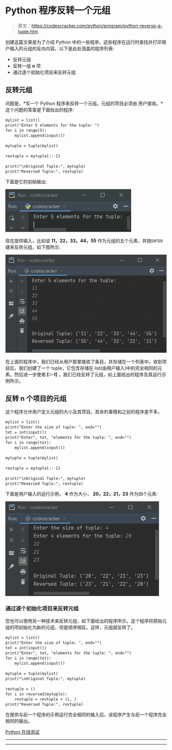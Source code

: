 # Python 程序反转一个元组

> 原文：<https://codescracker.com/python/program/python-reverse-a-tuple.htm>

创建这篇文章是为了介绍 Python 中的一些程序，这些程序在运行时查找并打印用户输入的元组的反向内容。以下是此处涵盖的程序列表:

*   反转元组
*   反转一组 **n** 项
*   通过逐个初始化项目来反转元组

## 反转元组

问题是，*写一个 Python 程序来反转一个元组。元组的项目必须由 用户接收。*这个问题的答案是下面给出的程序:

```
mylist = list()
print("Enter 5 elements for the tuple: ")
for i in range(5):
    mylist.append(input())

mytuple = tuple(mylist)

revtuple = mytuple[::-1]

print("\nOriginal Tuple:", mytuple)
print("Reversed Tuple:", revtuple)
```

下面是它的初始输出:

![python program reverse a tuple](img/cc43bfe102aa4b9455948369d13c2a37.png)

现在提供输入，比如说 **11，22，33，44，55** 作为元组的五个元素，并按`ENTER` 键来反转元组，如下图所示:

![reverse a tuple in python](img/5f6cfc08d4dd870e23974a2ef92a00b7.png)

在上面的程序中，我们已经从用户那里接收了条目，并存储在一个列表中。收到项目后，我们创建了一个 tuple，它包含存储在 list(由用户输入)中的完全相同的元素。然后进一步使用 **[::-1]** ，我们已经反转了元组，如上面给出的程序及其运行示例所示。

## 反转 n 个项目的元组

这个程序允许用户定义元组的大小及其项目。其余的事情和之前的程序差不多。

```
mylist = list()
print("Enter the size of tuple: ", end="")
tot = int(input())
print("Enter", tot, "elements for the tuple: ", end="")
for i in range(tot):
    mylist.append(input())

mytuple = tuple(mylist)

revtuple = mytuple[::-1]

print("\nOriginal Tuple:", mytuple)
print("Reversed Tuple:", revtuple)
```

下面是用户输入的运行示例， **4** 作为大小， **20，22，21，23** 作为四个元素:

![reverse tuple python program](img/91c1dce1351adc459685f03af7af7cc7.png)

### 通过逐个初始化项目来反转元组

您也可以使用另一种技术来反转元组，如下面给出的程序所示。这个程序将原始元组的项初始化为新的元组，但是顺序相反。这样，元组就反转了。

```
mylist = list()
print("Enter the size of tuple: ", end="")
tot = int(input())
print("Enter", tot, "elements for the tuple: ", end="")
for i in range(tot):
    mylist.append(input())

mytuple = tuple(mylist)
print("\nOriginal Tuple:", mytuple)

revtuple = ()
for i in reversed(mytuple):
    revtuple = revtuple + (i, )
print("Reversed Tuple:", revtuple)
```

在提供与前一个程序的示例运行完全相同的输入后，该程序产生与前一个程序完全相同的输出。

[Python 在线测试](/exam/showtest.php?subid=10)

* * *

* * *